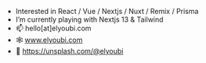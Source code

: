 - Interested in React / Vue / Nextjs / Nuxt / Remix / Prisma 
- I’m currently playing with Nextjs 13 & Tailwind
- 📫 hello[at]elyoubi.com
- 🕸 www.elyoubi.com
- 📸 https://unsplash.com/@elyoubi

<!---
youbicode/youbicode is a ✨ special ✨ repository because its `README.md` (this file) appears on your GitHub profile.
You can click the Preview link to take a look at your changes.
--->
